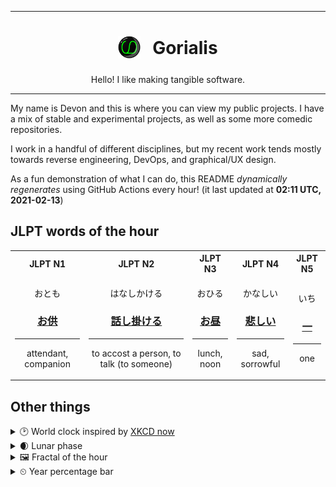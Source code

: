 ***

<h1 align="center">
<sub>
    <img src="readme/resources/avatar.png" height="36">
</sub>
&nbsp;
Gorialis
</h1>
<p align="center">
Hello! I like making tangible software.
</p>

***

My name is Devon and this is where you can view my public projects. I have a mix of stable and experimental projects, as well as some more comedic repositories.

I work in a handful of different disciplines, but my recent work tends mostly towards reverse engineering, DevOps, and graphical/UX design.

As a fun demonstration of what I can do, this README *dynamically regenerates* using GitHub Actions every hour! (it last updated at **02:11 UTC, 2021-02-13**)

<h2>JLPT words of the hour</h2>
<table>
    <tr>
        <th>JLPT N1</th>
        <th>JLPT N2</th>
        <th>JLPT N3</th>
        <th>JLPT N4</th>
        <th>JLPT N5</th>
    </tr>
    <tr>
        <td>
            <p align="center">おとも</p>
            <h3 align="center"><b><a href="https://jisho.org/search/%E3%81%8A%E4%BE%9B">お供</a></b></h3>
            <hr>
            <p align="center">attendant,<wbr> companion</p>
        </td>
        <td>
            <p align="center">はなしかける</p>
            <h3 align="center"><b><a href="https://jisho.org/search/%E8%A9%B1%E3%81%97%E6%8E%9B%E3%81%91%E3%82%8B">話し掛ける</a></b></h3>
            <hr>
            <p align="center">to accost a person,<wbr> to talk (to someone)</p>
        </td>
        <td>
            <p align="center">おひる</p>
            <h3 align="center"><b><a href="https://jisho.org/search/%E3%81%8A%E6%98%BC">お昼</a></b></h3>
            <hr>
            <p align="center">lunch,<wbr> noon</p>
        </td>
        <td>
            <p align="center">かなしい</p>
            <h3 align="center"><b><a href="https://jisho.org/search/%E6%82%B2%E3%81%97%E3%81%84">悲しい</a></b></h3>
            <hr>
            <p align="center">sad,<wbr> sorrowful</p>
        </td>
        <td>
            <p align="center">いち</p>
            <h3 align="center"><b><a href="https://jisho.org/search/%E4%B8%80">一</a></b></h3>
            <hr>
            <p align="center">one</p>
        </td>
    </tr>
</table>

<h2>Other things</h2>
<details>
<summary>🕑  World clock inspired by <a href="https://xkcd.com/now">XKCD now</a></summary>

> <img src="generated/now.png" width="512">

</details>
<details>
<summary>🌒 Lunar phase</summary>

The moon is approximately 6.62% through its phase (Waxing Crescent).

</details>
<details>
<summary>&#x1f5bc; Fractal of the hour</summary>

> <img src="generated/fractal.png" width="512">

</details>
<details>
<summary>&#x23f2; Year percentage bar</summary>
<pre><code>2021 [██▁▁▁▁▁▁▁▁▁▁▁▁▁▁▁▁▁▁] 11.81%</code></pre>
</details>
